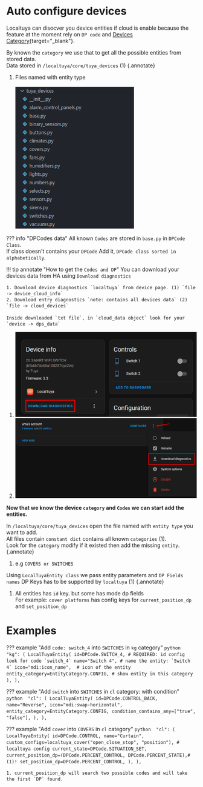 # Auto configure devices
Localtuya can disocver you device entities if cloud is enable because the feature at the moment rely on `DP code` and [Devices Category](https://developer.tuya.com/en/docs/iot/standarddescription?id=K9i5ql6waswzq#title-6-List%20of%20category%20code){target="_blank"}.

By known the `category` we use that to get all the possible entities from stored data.<br> Data stored in `/localtuya/core/tuya_devices` (1)
{.annotate}

1. Files named with entity type <br> <br> ![](images/dev/tuya_devices_dir.png)

??? info "DPCodes data"
    All known `Codes` are stored in `base.py` in `DPCode Class`. <br>
    If class doesn't contains your `DPCode` Add it, `DPCode class sorted in alphabetically`.


!!! tip annotate "How to get the `Codes and DP`"
    You can download your devices data from HA using `Download diagnostics`

    1. Download device diagnostics `localtuya` from device page. (1) `file -> device_cloud_info`
    2. Download entry diagnostics `note: contains all devices data` (2) `file -> cloud_devices`

    Inside downloaded `txt file`, in `cloud_data object` look for your `device -> dps_data`

1. ![](images/dev/device_diagnostics.png)
2. ![](images/dev/entry_diagnostics.png)

__Now that we know the device `category` and `Codes` we can start add the entities.__

In `/localtuya/core/tuya_devices` open the file named with `entity type` you want to add.<br>
All files contain `constant dict` contains all known `categories` (1).<br>
Look for the `category` modify if it existed then add the missing `entity`.
{.annotate}

1. e.g `COVERS or SWITCHES`

Using `LocalTuyaEntity class` we pass entity parameters and `DP Fields names` DP Keys has to be supported by `localtuya` (1)
{.annotate}

1. All entities has `id` key. but some has mode dp fields <br> For example: `cover platforms` has config keys for `current_position_dp` and  `set_position_dp`<br> 

<!-- ???+ info "LocalTuyaClass Parameters"
    | Parameter                 |Required   | type          | Description
    |---------------------------|-----------|---------------|---------------------------
    |id                 |Yes        |DPCode         | The `code` entity ID usually 1st reported `DP`
    |name               |No         |string         | The `name` of the entity e.g `Power switch`
    |icon               |No         |string         | The `icon` of the entity e.g `mdi:power`.
    |entity_category    |No         |EntityCategory | The `category` of the entity e.g `EntityCategory.CONFIG`
    |device_class       |No         |DeviceClass    | The `device_class` of the entity if supported `depends on platform` e.g for switches `SwitchDeviceClass.OUTLET`
    |state_class        |No         |StateClass     | `state class` if entity supported e.g `SensorStateClass.MEASUREMENT`
    |custom_configs     |No         |dict           | Localtuya configs.

    #### Helpers
    | Parameter              | type                     | Description
    |------------------------|--------------------------|----------------------------------------------
    |condition_contains_any  |`#!py list[str,...]`      | If any string found in `DP` value will validate

    ??? tip "Platforms DP"
        ??? info "Covers"
            | Parameter                 | type   | Description
            |---------------------------|--------|---------------------------
            |current_state              |DPCode  | The code that wanted to use for current_state
            |current_position_dp        |DPCode  | The code that wanted to use for current_position_dp
            |set_position_dp            |DPCode  | The code that wanted to use for set_position_dp -->

# Examples 

??? example "Add `code: switch_4` into `SWITCHES` in `kg` category"
    ```python 
    "kg": (
        LocalTuyaEntity(
            id=DPCode.SWITCH_4, # REQUIRED: id config look for code `switch_4`
            name="Switch 4", # name the entity: `Switch 4`
            icon="mdi:icon_name",  # icon of the entity
            entity_category=EntityCategory.CONFIG, # show entity in this category
        ),
    ),
    ```

??? example "Add `switch` into `SWITCHES` in `cl` category: with condition"
    ```python 
    "cl": (
        LocalTuyaEntity(
            id=DPCode.CONTROL_BACK,
            name="Reverse",
            icon="mdi:swap-horizontal",
            entity_category=EntityCategory.CONFIG,
            condition_contains_any=["true", "false"],
        ),
    ),
    ```



??? example "Add `cover` into `COVERS` in `cl` category"
    ```python 
    "cl": (
        LocalTuyaEntity(
            id=DPCode.CONTROL,
            name="Curtain",
            custom_configs=localtuya_cover("open_close_stop", "position"), # localtuya config
            current_state=DPCode.SITUATION_SET,
            current_position_dp=(DPCode.PERCENT_CONTROL, DPCode.PERCENT_STATE),#(1)!
            set_position_dp=DPCode.PERCENT_CONTROL,
        ),
    ),
    ```

    1. current_position_dp will search two possible codes and will take the first `DP` found.




